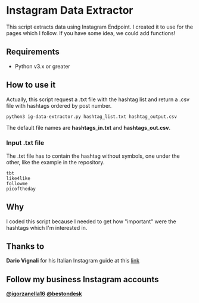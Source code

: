 # Instagram Data Extractor
This script extracts data using Instagram Endpoint. I created it to use for the pages which I follow. If you have some idea, we could add functions!

## Requirements
- Python v3.x or greater

## How to use it
Actually, this script request a .txt file with the hashtag list and return a .csv file with hashtags ordered by post number.

```
python3 ig-data-extractor.py hashtag_list.txt hashtag_output.csv
```
The default file names are __hashtags_in.txt__ and __hashtags_out.csv__.

### Input .txt file
The .txt file has to contain the hashtag without symbols, one under the other, like the example in the repository.
```
tbt
like4like
followme
picoftheday
```

## Why
I coded this script because I needed to get how "important" were the hashtags which I'm interested in.

## Thanks to
__Dario Vignali__ for his Italian Instagram guide at this [link](https://www.dariovignali.net/aumentare-follower-instagram/)

## Follow my business Instagram accounts
__[@igorzanella16](https://instagram.com/igorzanella16)__
__[@bestondesk](https://instagram.com/bestondesk)__
